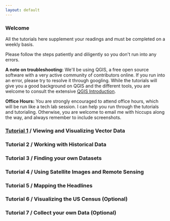 ```yaml
---
layout: default
---
```


### Welcome 

All the tutorials here supplement your readings and must be completed on a weekly basis. 

Please follow the steps patiently and diligently so you don't run into any errors.

**A note on troubleshooting:** We'll be using QGIS, a free open source software with a very active community of contributors online. If you run into an error, please try to resolve it through googling. While the tutorials will give you a good background on QGIS and the different tools, you are welcome to consult the extensive [QGIS Introduction](https://docs.qgis.org/3.16/en/docs/gentle_gis_introduction/index.html). 

**Office Hours:** You are strongly encouraged to attend office hours, which will be run like a tech lab session. I can help you run through the tutorials and tutorialing. Otherwise, you are welcome to email me with hiccups along the way, and always remember to include screenshots.

### [Tutorial 1](https://nf2337.github.io/Mapping-Global-Foodscapes/Tutorials/Tutorial-1) / Viewing and Visualizing Vector Data 

### Tutorial 2 / Working with Historical Data

### Tutorial 3 / Finding your own Datasets

### Tutorial 4 / Using Satellite Images and Remote Sensing 

### Tutorial 5 / Mapping the Headlines 

### Tutorial 6 / Visualizing the US Census (Optional)

### Tutorial 7 / Collect your own Data (Optional)
